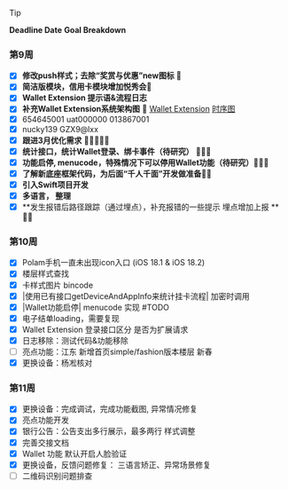 
>[!tip]
>**Deadline Date**
>**Goal Breakdown**

### 第9周
- [x] **修改push样式；去除“奖赏与优惠”new图标**  
- [x] **简洁版模块，信用卡模块增加悦秀会**
- [x] **Wallet Extension 提示语&流程日志**
- [x] **补充Wallet Extension系统架构图**  [Wallet Extension](https://drive.google.com/file/d/1Kx-Gn-moqVNUAuhj7FuigXDV4Ubu3kuv/view?usp=sharing)    [时序图](https://drive.google.com/file/d/1J9yaO1zRSghvFzU2HYCdYgwu-3S7skHP/view?usp=sharing)
- [x] 654645001 uat000000   013867001   
- [x] nucky139 GZX9@lxx
- [x] **跟进3月优化需求** 
- [x] **统计接口，统计Wallet登录、绑卡事件（待研究）** 
- [x] **功能启停, menucode，特殊情况下可以停用Wallet功能（待研究）**
- [x] **了解新底座框架代码，为后面“千人千面”开发做准备**
- [x] **引入Swift项目开发**
- [x] **多语言， 整理**
- [x] **发生报错后路径跟踪（通过埋点），补充报错的一些提示 埋点增加上报 ** 

### 第10周

- [x] Polam手机一直未出现icon入口 (iOS 18.1 & iOS 18.2)
- [x] 楼层样式查找
- [x] 卡样式图片 bincode
- [x] |使用已有接口getDeviceAndAppInfo来统计挂卡流程| 加密时调用
- [x] |Wallet功能启停|  menucode 实现 #TODO
- [x] 电子结单loading，需要复现
- [x] Wallet Extension 登录接口区分 是否为扩展请求
- [x] 日志移除：测试代码&功能移除
- [ ] 亮点功能：江东 新增首页simple/fashion版本楼层 新春
- [x] 更换设备：杨凇核对

### 第11周

- [x] 更换设备：完成调试，完成功能截图, 异常情况修复
- [x] 亮点功能开发
- [x] 银行公告：公告支出多行展示，最多两行 样式调整
- [x] 完善交接文档
- [x] Wallet 功能 默认开启人脸验证
- [x] 更换设备，反馈问题修复： 三语言矫正、异常场景修复
- [ ] 二维码识别问题排查
